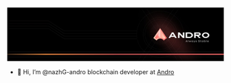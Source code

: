 
![Andro](https://raw.githubusercontent.com/nazhG-andro/nazhG-andro/main/andro-banner.png)

- 👋 Hi, I’m @nazhG-andro blockchain developer at [Andro](https://www.linkedin.com/company/0xandro/)
